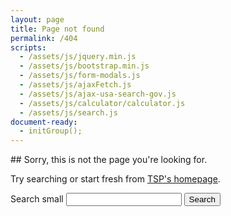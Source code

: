 ```yaml
---
layout: page
title: Page not found
permalink: /404
scripts:
  - /assets/js/jquery.min.js
  - /assets/js/bootstrap.min.js
  - /assets/js/form-modals.js
  - /assets/js/ajaxFetch.js
  - /assets/js/ajax-usa-search-gov.js
  - /assets/js/calculator/calculator.js
  - /assets/js/search.js
document-ready:
  - initGroup();
---
```



<div class="usa-grid-full search">
<div class="usa-width-one-whole" markdown="1">
## Sorry, this is not the page you're looking for.

Try searching or start fresh from [TSP's homepage](/).

<section class="search-filters">
<div role="search" class="usa-search usa-search-small">
<form class="usa-search usa-search-small" action="/search/">
<input name="utf8" type="hidden" value="&#x2713;" />
<input id="group" type="hidden" value="everything">
<label class="usa-sr-only" for="search-terms">Search small</label>
<input id="qs" type="search" name="qs">
<button onClick="gotoPage(1);" type="submit">
<span class="usa-sr-only">Search</span>
</button>
</form>
</div>
</section> <!-- END section.search-filters -->

</div> <!-- END div.usa-width-one-whole -->
</div> <!-- END div.usa-grid-full -->

<!-- CONTENT END -->
